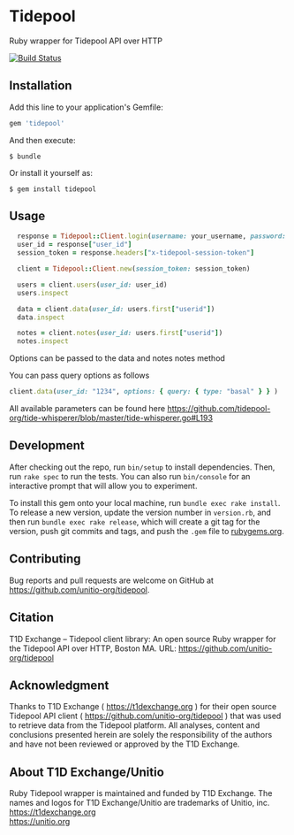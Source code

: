 # Tidepool

Ruby wrapper for Tidepool API over HTTP

[![Build Status](https://travis-ci.org/unitio-org/tidepool.svg?branch=master)](https://travis-ci.org/unitio-org/tidepool)

## Installation

Add this line to your application's Gemfile:

```ruby
gem 'tidepool'
```

And then execute:

    $ bundle

Or install it yourself as:

    $ gem install tidepool

## Usage
```ruby
  response = Tidepool::Client.login(username: your_username, password: your_password)
  user_id = response["user_id"]
  session_token = response.headers["x-tidepool-session-token"]

  client = Tidepool::Client.new(session_token: session_token)

  users = client.users(user_id: user_id)
  users.inspect

  data = client.data(user_id: users.first["userid"])
  data.inspect

  notes = client.notes(user_id: users.first["userid"])
  notes.inspect
```
Options can be passed to the data and notes notes method

You can pass query options as follows
```ruby
client.data(user_id: "1234", options: { query: { type: "basal" } } )
```

All available parameters can be found here
https://github.com/tidepool-org/tide-whisperer/blob/master/tide-whisperer.go#L193

## Development

After checking out the repo, run `bin/setup` to install dependencies. Then, run `rake spec` to run the tests. You can also run `bin/console` for an interactive prompt that will allow you to experiment.

To install this gem onto your local machine, run `bundle exec rake install`. To release a new version, update the version number in `version.rb`, and then run `bundle exec rake release`, which will create a git tag for the version, push git commits and tags, and push the `.gem` file to [rubygems.org](https://rubygems.org).

## Contributing

Bug reports and pull requests are welcome on GitHub at https://github.com/unitio-org/tidepool.

## Citation
 
T1D Exchange – Tidepool client library: An open source Ruby wrapper for the Tidepool API over HTTP, Boston MA.  URL: https://github.com/unitio-org/tidepool
 
## Acknowledgment
 
Thanks to T1D Exchange ( https://t1dexchange.org ) for their open source Tidepool API client ( https://github.com/unitio-org/tidepool ) that was used to retrieve data from the Tidepool platform. All analyses, content and conclusions presented herein are solely the responsibility of the authors and have not been reviewed or approved by the T1D Exchange.

## About T1D Exchange/Unitio
Ruby Tidepool wrapper is maintained and funded by T1D Exchange. The names and logos for T1D Exchange/Unitio are trademarks of Unitio, inc.   
https://t1dexchange.org  
https://unitio.org
